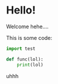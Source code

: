 # Hello!

Welcome hehe....

This is some code:

```python
import test

def func(lol):
    print(lol)
```

uhhh
